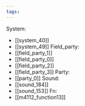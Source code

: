 ```yaml
---
tags:
---
```

System:
- [[system_40]]
- [[system_49]]
Field_party:
- [[field_party_1]]
- [[field_party_0]]
- [[field_party_2]]
- [[field_party_3]]
Party:
- [[party_0]]
Sound:
- [[sound_184]]
- [[sound_153]]
Fn:
- [[m4112_function13]]
